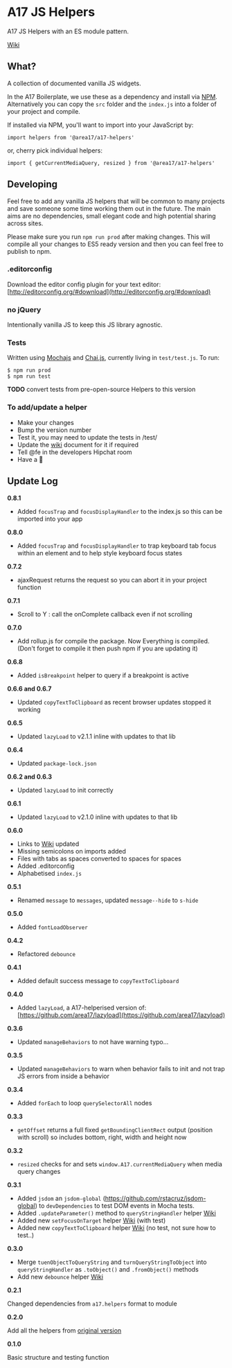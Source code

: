 # A17 JS Helpers

A17 JS Helpers with an ES module pattern.

[Wiki](https://code.area17.com/a17/a17-helpers/wikis/home)

## What?

A collection of documented vanilla JS widgets.

In the A17 Boilerplate, we use these as a dependency and install via [NPM](https://www.npmjs.com/package/@area17/a17-helpers). Alternatively you can copy the `src` folder and the `index.js` into a folder of your project and compile.

If installed via NPM, you'll want to import into your JavaScript by:

    import helpers from '@area17/a17-helpers'

or, cherry pick individual helpers:

    import { getCurrentMediaQuery, resized } from '@area17/a17-helpers'

## Developing

Feel free to add any vanilla JS helpers that will be common to many projects and save someone some time working them out in the future. The main aims are no dependencies, small elegant code and high potential sharing across sites.

Please make sure you run `npm run prod` after making changes. This will compile all your changes to ES5 ready version and then you can feel free to publish to npm.

### .editorconfig

Download the editor config plugin for your text editor: [http://editorconfig.org/#download](http://editorconfig.org/#download)

### no jQuery

Intentionally vanilla JS to keep this JS library agnostic.

### Tests

Written using [Mochajs](http://mochajs.org) and [Chai.js](http://chaijs.com/), currently living in `test/test.js`. To run:

    $ npm run prod
    $ npm run test

**TODO** convert tests from pre-open-source Helpers to this version

### To add/update a helper

* Make your changes
* Bump the version number
* Test it, you may need to update the tests in /test/
* Update the [wiki](https://code.area17.com/a17/a17-helpers/wikis/home) document for it if required
* Tell @fe in the developers Hipchat room
* Have a 🍦

## Update Log

**0.8.1**
* Added `focusTrap` and `focusDisplayHandler` to the index.js so this can be imported into your app

**0.8.0**
* Added `focusTrap` and `focusDisplayHandler` to trap keyboard tab focus within an element and to help style keyboard focus states

**0.7.2**
* ajaxRequest returns the request so you can abort it in your project function

**0.7.1**
* Scroll to Y : call the onComplete callback even if not scrolling

**0.7.0**
* Add rollup.js for compile the package. Now Everything is compiled. (Don't forget to compile it then push npm if you are updating it)

**0.6.8**
* Added `isBreakpoint` helper to query if a breakpoint is active

**0.6.6 and 0.6.7**
* Updated `copyTextToClipboard` as recent browser updates stopped it working

**0.6.5**
* Updated `lazyLoad` to v2.1.1 inline with updates to that lib

**0.6.4**
* Updated `package-lock.json`

**0.6.2 and 0.6.3**
* Updated `lazyLoad` to init correctly

**0.6.1**
* Updated `lazyLoad` to v2.1.0 inline with updates to that lib

**0.6.0**
* Links to [Wiki](https://code.area17.com/a17/a17-helpers/wikis/home) updated
* Missing semicolons on imports added
* Files with tabs as spaces converted to spaces for spaces
* Added .editorconfig
* Alphabetised `index.js`

**0.5.1**
* Renamed `message` to `messages`, updated `message--hide` to `s-hide`

**0.5.0**
* Added `fontLoadObserver`

**0.4.2**
* Refactored `debounce`

**0.4.1**
* Added default success message to `copyTextToClipboard`

**0.4.0**
* Added `lazyLoad`, a A17-helperised version of: [https://github.com/area17/lazyload](https://github.com/area17/lazyload)

**0.3.6**
* Updated `manageBehaviors` to not have warning typo...

**0.3.5**
* Updated `manageBehaviors` to warn when behavior fails to init and not trap JS errors from inside a behavior

**0.3.4**
* Added `forEach` to loop `querySelectorAll` nodes

**0.3.3**
* `getOffset` returns a full fixed `getBoundingClientRect` output (position with scroll) so includes bottom, right, width and height now

**0.3.2**
* `resized` checks for and sets `window.A17.currentMediaQuery` when media query changes

**0.3.1**
* Added `jsdom` an `jsdom-global` (https://github.com/rstacruz/jsdom-global) to `devDependencies` to test DOM events in Mocha tests.
* Added `.updateParameter()` method to `queryStringHandler` helper [Wiki](https://code.area17.com/a17/a17-helpers/wikis/updateParameter)
* Added new `setFocusOnTarget` helper [Wiki](https://code.area17.com/a17/a17-helpers/wikis/setFocusOnTarget) (with test)
* Added new `copyTextToClipboard` helper [Wiki](https://code.area17.com/a17/a17-helpers/wikis/copyTextToClipboard) (no test, not sure how to test..)

**0.3.0**
* Merge `tuenObjectToQueryString` and `turnQueryStringToObject` into `queryStringHandler` as `.toObject()` and `.fromObject()` methods
* Add new `debounce` helper [Wiki](https://code.area17.com/a17/a17-helpers/wikis/debounce)

**0.2.1**

Changed dependencies from `a17.helpers` format to module

**0.2.0**

Add all the helpers from [original version](https://code.area17.com/mike/a17-js-helpers)

**0.1.0**

Basic structure and testing function
